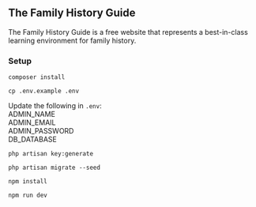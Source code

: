 ## The Family History Guide

The Family History Guide is a free website that represents a best-in-class learning environment for family history.

### Setup
```
composer install
```
```
cp .env.example .env
```
Update the following in `.env`:  
ADMIN_NAME  
ADMIN_EMAIL  
ADMIN_PASSWORD  
DB_DATABASE  
```
php artisan key:generate
```
```
php artisan migrate --seed
```
```
npm install
```
```
npm run dev
```
